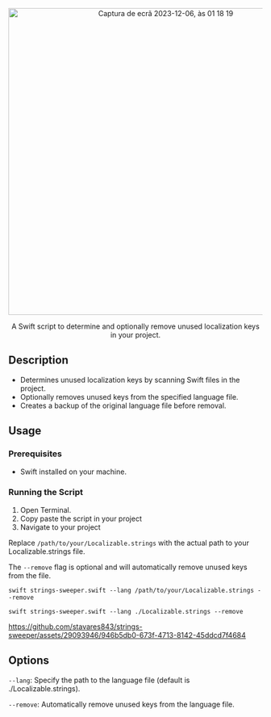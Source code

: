 <p align="center">
<img width="608" alt="Captura de ecrã 2023-12-06, às 01 18 19" src="https://github.com/stavares843/strings-sweeper/assets/29093946/f66656ed-49e8-499d-add0-ee967c98d864">
</p>

<p align="center">A Swift script to determine and optionally remove unused localization keys in your project.</h1>


## Description

- Determines unused localization keys by scanning Swift files in the project.
- Optionally removes unused keys from the specified language file.
- Creates a backup of the original language file before removal.

## Usage

### Prerequisites

- Swift installed on your machine.

### Running the Script

1. Open Terminal.
2. Copy paste the script in your project
3. Navigate to your project

Replace `/path/to/your/Localizable.strings` with the actual path to your Localizable.strings file.

The `--remove` flag is optional and will automatically remove unused keys from the file.

`swift strings-sweeper.swift --lang /path/to/your/Localizable.strings --remove`

`swift strings-sweeper.swift --lang ./Localizable.strings --remove`


https://github.com/stavares843/strings-sweeper/assets/29093946/946b5db0-673f-4713-8142-45ddcd7f4684




## Options

`--lang`: Specify the path to the language file (default is ./Localizable.strings).

`--remove`: Automatically remove unused keys from the language file.
